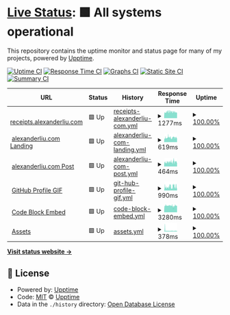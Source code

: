 # [Live Status](https://status.alexanderliu.com): <!--live status--> **🟩 All systems operational**

This repository contains the uptime monitor and status page for many of my projects, powered by [Upptime](https://github.com/upptime/upptime).

[![Uptime CI](https://github.com/alexanderl19/status/workflows/Uptime%20CI/badge.svg)](https://github.com/alexanderl19/status/actions?query=workflow%3A%22Uptime+CI%22)
[![Response Time CI](https://github.com/alexanderl19/status/workflows/Response%20Time%20CI/badge.svg)](https://github.com/alexanderl19/status/actions?query=workflow%3A%22Response+Time+CI%22)
[![Graphs CI](https://github.com/alexanderl19/status/workflows/Graphs%20CI/badge.svg)](https://github.com/alexanderl19/status/actions?query=workflow%3A%22Graphs+CI%22)
[![Static Site CI](https://github.com/alexanderl19/status/workflows/Static%20Site%20CI/badge.svg)](https://github.com/alexanderl19/status/actions?query=workflow%3A%22Static+Site+CI%22)
[![Summary CI](https://github.com/alexanderl19/status/workflows/Summary%20CI/badge.svg)](https://github.com/alexanderl19/status/actions?query=workflow%3A%22Summary+CI%22)

<!--start: status pages-->
<!-- This summary is generated by Upptime (https://github.com/upptime/upptime) -->
<!-- Do not edit this manually, your changes will be overwritten -->
<!-- prettier-ignore -->
| URL | Status | History | Response Time | Uptime |
| --- | ------ | ------- | ------------- | ------ |
| <img alt="" src="https://icons.duckduckgo.com/ip3/receipts.alexanderliu.com.ico" height="13"> [receipts.alexanderliu.com](https://receipts.alexanderliu.com/CGjE1JTKfPfqYjueoptkq) | 🟩 Up | [receipts-alexanderliu-com.yml](https://github.com/alexanderl19/status/commits/HEAD/history/receipts-alexanderliu-com.yml) | <details><summary><img alt="Response time graph" src="./graphs/receipts-alexanderliu-com/response-time-week.png" height="20"> 1277ms</summary><br><a href="https://status.alexanderliu.com/history/receipts-alexanderliu-com"><img alt="Response time 759" src="https://img.shields.io/endpoint?url=https%3A%2F%2Fraw.githubusercontent.com%2Falexanderl19%2Fstatus%2FHEAD%2Fapi%2Freceipts-alexanderliu-com%2Fresponse-time.json"></a><br><a href="https://status.alexanderliu.com/history/receipts-alexanderliu-com"><img alt="24-hour response time 1365" src="https://img.shields.io/endpoint?url=https%3A%2F%2Fraw.githubusercontent.com%2Falexanderl19%2Fstatus%2FHEAD%2Fapi%2Freceipts-alexanderliu-com%2Fresponse-time-day.json"></a><br><a href="https://status.alexanderliu.com/history/receipts-alexanderliu-com"><img alt="7-day response time 1277" src="https://img.shields.io/endpoint?url=https%3A%2F%2Fraw.githubusercontent.com%2Falexanderl19%2Fstatus%2FHEAD%2Fapi%2Freceipts-alexanderliu-com%2Fresponse-time-week.json"></a><br><a href="https://status.alexanderliu.com/history/receipts-alexanderliu-com"><img alt="30-day response time 1216" src="https://img.shields.io/endpoint?url=https%3A%2F%2Fraw.githubusercontent.com%2Falexanderl19%2Fstatus%2FHEAD%2Fapi%2Freceipts-alexanderliu-com%2Fresponse-time-month.json"></a><br><a href="https://status.alexanderliu.com/history/receipts-alexanderliu-com"><img alt="1-year response time 763" src="https://img.shields.io/endpoint?url=https%3A%2F%2Fraw.githubusercontent.com%2Falexanderl19%2Fstatus%2FHEAD%2Fapi%2Freceipts-alexanderliu-com%2Fresponse-time-year.json"></a></details> | <details><summary><a href="https://status.alexanderliu.com/history/receipts-alexanderliu-com">100.00%</a></summary><a href="https://status.alexanderliu.com/history/receipts-alexanderliu-com"><img alt="All-time uptime 99.99%" src="https://img.shields.io/endpoint?url=https%3A%2F%2Fraw.githubusercontent.com%2Falexanderl19%2Fstatus%2FHEAD%2Fapi%2Freceipts-alexanderliu-com%2Fuptime.json"></a><br><a href="https://status.alexanderliu.com/history/receipts-alexanderliu-com"><img alt="24-hour uptime 100.00%" src="https://img.shields.io/endpoint?url=https%3A%2F%2Fraw.githubusercontent.com%2Falexanderl19%2Fstatus%2FHEAD%2Fapi%2Freceipts-alexanderliu-com%2Fuptime-day.json"></a><br><a href="https://status.alexanderliu.com/history/receipts-alexanderliu-com"><img alt="7-day uptime 100.00%" src="https://img.shields.io/endpoint?url=https%3A%2F%2Fraw.githubusercontent.com%2Falexanderl19%2Fstatus%2FHEAD%2Fapi%2Freceipts-alexanderliu-com%2Fuptime-week.json"></a><br><a href="https://status.alexanderliu.com/history/receipts-alexanderliu-com"><img alt="30-day uptime 100.00%" src="https://img.shields.io/endpoint?url=https%3A%2F%2Fraw.githubusercontent.com%2Falexanderl19%2Fstatus%2FHEAD%2Fapi%2Freceipts-alexanderliu-com%2Fuptime-month.json"></a><br><a href="https://status.alexanderliu.com/history/receipts-alexanderliu-com"><img alt="1-year uptime 100.00%" src="https://img.shields.io/endpoint?url=https%3A%2F%2Fraw.githubusercontent.com%2Falexanderl19%2Fstatus%2FHEAD%2Fapi%2Freceipts-alexanderliu-com%2Fuptime-year.json"></a></details>
| <img alt="" src="https://icons.duckduckgo.com/ip3/alexanderliu.com.ico" height="13"> [alexanderliu.com Landing](https://alexanderliu.com) | 🟩 Up | [alexanderliu-com-landing.yml](https://github.com/alexanderl19/status/commits/HEAD/history/alexanderliu-com-landing.yml) | <details><summary><img alt="Response time graph" src="./graphs/alexanderliu-com-landing/response-time-week.png" height="20"> 619ms</summary><br><a href="https://status.alexanderliu.com/history/alexanderliu-com-landing"><img alt="Response time 501" src="https://img.shields.io/endpoint?url=https%3A%2F%2Fraw.githubusercontent.com%2Falexanderl19%2Fstatus%2FHEAD%2Fapi%2Falexanderliu-com-landing%2Fresponse-time.json"></a><br><a href="https://status.alexanderliu.com/history/alexanderliu-com-landing"><img alt="24-hour response time 757" src="https://img.shields.io/endpoint?url=https%3A%2F%2Fraw.githubusercontent.com%2Falexanderl19%2Fstatus%2FHEAD%2Fapi%2Falexanderliu-com-landing%2Fresponse-time-day.json"></a><br><a href="https://status.alexanderliu.com/history/alexanderliu-com-landing"><img alt="7-day response time 619" src="https://img.shields.io/endpoint?url=https%3A%2F%2Fraw.githubusercontent.com%2Falexanderl19%2Fstatus%2FHEAD%2Fapi%2Falexanderliu-com-landing%2Fresponse-time-week.json"></a><br><a href="https://status.alexanderliu.com/history/alexanderliu-com-landing"><img alt="30-day response time 552" src="https://img.shields.io/endpoint?url=https%3A%2F%2Fraw.githubusercontent.com%2Falexanderl19%2Fstatus%2FHEAD%2Fapi%2Falexanderliu-com-landing%2Fresponse-time-month.json"></a><br><a href="https://status.alexanderliu.com/history/alexanderliu-com-landing"><img alt="1-year response time 505" src="https://img.shields.io/endpoint?url=https%3A%2F%2Fraw.githubusercontent.com%2Falexanderl19%2Fstatus%2FHEAD%2Fapi%2Falexanderliu-com-landing%2Fresponse-time-year.json"></a></details> | <details><summary><a href="https://status.alexanderliu.com/history/alexanderliu-com-landing">100.00%</a></summary><a href="https://status.alexanderliu.com/history/alexanderliu-com-landing"><img alt="All-time uptime 100.00%" src="https://img.shields.io/endpoint?url=https%3A%2F%2Fraw.githubusercontent.com%2Falexanderl19%2Fstatus%2FHEAD%2Fapi%2Falexanderliu-com-landing%2Fuptime.json"></a><br><a href="https://status.alexanderliu.com/history/alexanderliu-com-landing"><img alt="24-hour uptime 100.00%" src="https://img.shields.io/endpoint?url=https%3A%2F%2Fraw.githubusercontent.com%2Falexanderl19%2Fstatus%2FHEAD%2Fapi%2Falexanderliu-com-landing%2Fuptime-day.json"></a><br><a href="https://status.alexanderliu.com/history/alexanderliu-com-landing"><img alt="7-day uptime 100.00%" src="https://img.shields.io/endpoint?url=https%3A%2F%2Fraw.githubusercontent.com%2Falexanderl19%2Fstatus%2FHEAD%2Fapi%2Falexanderliu-com-landing%2Fuptime-week.json"></a><br><a href="https://status.alexanderliu.com/history/alexanderliu-com-landing"><img alt="30-day uptime 100.00%" src="https://img.shields.io/endpoint?url=https%3A%2F%2Fraw.githubusercontent.com%2Falexanderl19%2Fstatus%2FHEAD%2Fapi%2Falexanderliu-com-landing%2Fuptime-month.json"></a><br><a href="https://status.alexanderliu.com/history/alexanderliu-com-landing"><img alt="1-year uptime 100.00%" src="https://img.shields.io/endpoint?url=https%3A%2F%2Fraw.githubusercontent.com%2Falexanderl19%2Fstatus%2FHEAD%2Fapi%2Falexanderliu-com-landing%2Fuptime-year.json"></a></details>
| <img alt="" src="https://icons.duckduckgo.com/ip3/alexanderliu.com.ico" height="13"> [alexanderliu.com Post](https://alexanderliu.com/post/anchoring-power-strips-at-duke-s-innovation-co-lab) | 🟩 Up | [alexanderliu-com-post.yml](https://github.com/alexanderl19/status/commits/HEAD/history/alexanderliu-com-post.yml) | <details><summary><img alt="Response time graph" src="./graphs/alexanderliu-com-post/response-time-week.png" height="20"> 464ms</summary><br><a href="https://status.alexanderliu.com/history/alexanderliu-com-post"><img alt="Response time 361" src="https://img.shields.io/endpoint?url=https%3A%2F%2Fraw.githubusercontent.com%2Falexanderl19%2Fstatus%2FHEAD%2Fapi%2Falexanderliu-com-post%2Fresponse-time.json"></a><br><a href="https://status.alexanderliu.com/history/alexanderliu-com-post"><img alt="24-hour response time 598" src="https://img.shields.io/endpoint?url=https%3A%2F%2Fraw.githubusercontent.com%2Falexanderl19%2Fstatus%2FHEAD%2Fapi%2Falexanderliu-com-post%2Fresponse-time-day.json"></a><br><a href="https://status.alexanderliu.com/history/alexanderliu-com-post"><img alt="7-day response time 464" src="https://img.shields.io/endpoint?url=https%3A%2F%2Fraw.githubusercontent.com%2Falexanderl19%2Fstatus%2FHEAD%2Fapi%2Falexanderliu-com-post%2Fresponse-time-week.json"></a><br><a href="https://status.alexanderliu.com/history/alexanderliu-com-post"><img alt="30-day response time 451" src="https://img.shields.io/endpoint?url=https%3A%2F%2Fraw.githubusercontent.com%2Falexanderl19%2Fstatus%2FHEAD%2Fapi%2Falexanderliu-com-post%2Fresponse-time-month.json"></a><br><a href="https://status.alexanderliu.com/history/alexanderliu-com-post"><img alt="1-year response time 364" src="https://img.shields.io/endpoint?url=https%3A%2F%2Fraw.githubusercontent.com%2Falexanderl19%2Fstatus%2FHEAD%2Fapi%2Falexanderliu-com-post%2Fresponse-time-year.json"></a></details> | <details><summary><a href="https://status.alexanderliu.com/history/alexanderliu-com-post">100.00%</a></summary><a href="https://status.alexanderliu.com/history/alexanderliu-com-post"><img alt="All-time uptime 100.00%" src="https://img.shields.io/endpoint?url=https%3A%2F%2Fraw.githubusercontent.com%2Falexanderl19%2Fstatus%2FHEAD%2Fapi%2Falexanderliu-com-post%2Fuptime.json"></a><br><a href="https://status.alexanderliu.com/history/alexanderliu-com-post"><img alt="24-hour uptime 100.00%" src="https://img.shields.io/endpoint?url=https%3A%2F%2Fraw.githubusercontent.com%2Falexanderl19%2Fstatus%2FHEAD%2Fapi%2Falexanderliu-com-post%2Fuptime-day.json"></a><br><a href="https://status.alexanderliu.com/history/alexanderliu-com-post"><img alt="7-day uptime 100.00%" src="https://img.shields.io/endpoint?url=https%3A%2F%2Fraw.githubusercontent.com%2Falexanderl19%2Fstatus%2FHEAD%2Fapi%2Falexanderliu-com-post%2Fuptime-week.json"></a><br><a href="https://status.alexanderliu.com/history/alexanderliu-com-post"><img alt="30-day uptime 100.00%" src="https://img.shields.io/endpoint?url=https%3A%2F%2Fraw.githubusercontent.com%2Falexanderl19%2Fstatus%2FHEAD%2Fapi%2Falexanderliu-com-post%2Fuptime-month.json"></a><br><a href="https://status.alexanderliu.com/history/alexanderliu-com-post"><img alt="1-year uptime 100.00%" src="https://img.shields.io/endpoint?url=https%3A%2F%2Fraw.githubusercontent.com%2Falexanderl19%2Fstatus%2FHEAD%2Fapi%2Falexanderliu-com-post%2Fuptime-year.json"></a></details>
| <img alt="" src="https://icons.duckduckgo.com/ip3/alexanderliu.com.ico" height="13"> [GitHub Profile GIF](https://alexanderliu.com/api/internal/github-profile/gif) | 🟩 Up | [git-hub-profile-gif.yml](https://github.com/alexanderl19/status/commits/HEAD/history/git-hub-profile-gif.yml) | <details><summary><img alt="Response time graph" src="./graphs/git-hub-profile-gif/response-time-week.png" height="20"> 990ms</summary><br><a href="https://status.alexanderliu.com/history/git-hub-profile-gif"><img alt="Response time 759" src="https://img.shields.io/endpoint?url=https%3A%2F%2Fraw.githubusercontent.com%2Falexanderl19%2Fstatus%2FHEAD%2Fapi%2Fgit-hub-profile-gif%2Fresponse-time.json"></a><br><a href="https://status.alexanderliu.com/history/git-hub-profile-gif"><img alt="24-hour response time 1123" src="https://img.shields.io/endpoint?url=https%3A%2F%2Fraw.githubusercontent.com%2Falexanderl19%2Fstatus%2FHEAD%2Fapi%2Fgit-hub-profile-gif%2Fresponse-time-day.json"></a><br><a href="https://status.alexanderliu.com/history/git-hub-profile-gif"><img alt="7-day response time 990" src="https://img.shields.io/endpoint?url=https%3A%2F%2Fraw.githubusercontent.com%2Falexanderl19%2Fstatus%2FHEAD%2Fapi%2Fgit-hub-profile-gif%2Fresponse-time-week.json"></a><br><a href="https://status.alexanderliu.com/history/git-hub-profile-gif"><img alt="30-day response time 989" src="https://img.shields.io/endpoint?url=https%3A%2F%2Fraw.githubusercontent.com%2Falexanderl19%2Fstatus%2FHEAD%2Fapi%2Fgit-hub-profile-gif%2Fresponse-time-month.json"></a><br><a href="https://status.alexanderliu.com/history/git-hub-profile-gif"><img alt="1-year response time 766" src="https://img.shields.io/endpoint?url=https%3A%2F%2Fraw.githubusercontent.com%2Falexanderl19%2Fstatus%2FHEAD%2Fapi%2Fgit-hub-profile-gif%2Fresponse-time-year.json"></a></details> | <details><summary><a href="https://status.alexanderliu.com/history/git-hub-profile-gif">100.00%</a></summary><a href="https://status.alexanderliu.com/history/git-hub-profile-gif"><img alt="All-time uptime 99.84%" src="https://img.shields.io/endpoint?url=https%3A%2F%2Fraw.githubusercontent.com%2Falexanderl19%2Fstatus%2FHEAD%2Fapi%2Fgit-hub-profile-gif%2Fuptime.json"></a><br><a href="https://status.alexanderliu.com/history/git-hub-profile-gif"><img alt="24-hour uptime 100.00%" src="https://img.shields.io/endpoint?url=https%3A%2F%2Fraw.githubusercontent.com%2Falexanderl19%2Fstatus%2FHEAD%2Fapi%2Fgit-hub-profile-gif%2Fuptime-day.json"></a><br><a href="https://status.alexanderliu.com/history/git-hub-profile-gif"><img alt="7-day uptime 100.00%" src="https://img.shields.io/endpoint?url=https%3A%2F%2Fraw.githubusercontent.com%2Falexanderl19%2Fstatus%2FHEAD%2Fapi%2Fgit-hub-profile-gif%2Fuptime-week.json"></a><br><a href="https://status.alexanderliu.com/history/git-hub-profile-gif"><img alt="30-day uptime 100.00%" src="https://img.shields.io/endpoint?url=https%3A%2F%2Fraw.githubusercontent.com%2Falexanderl19%2Fstatus%2FHEAD%2Fapi%2Fgit-hub-profile-gif%2Fuptime-month.json"></a><br><a href="https://status.alexanderliu.com/history/git-hub-profile-gif"><img alt="1-year uptime 99.82%" src="https://img.shields.io/endpoint?url=https%3A%2F%2Fraw.githubusercontent.com%2Falexanderl19%2Fstatus%2FHEAD%2Fapi%2Fgit-hub-profile-gif%2Fuptime-year.json"></a></details>
| <img alt="" src="https://icons.duckduckgo.com/ip3/code-block-embed.alexanderliu.dev.ico" height="13"> [Code Block Embed](https://code-block-embed.alexanderliu.dev/embed?lines=0,1,11:2,3,4,5,6,7,8,9,10&code=https://raw.githubusercontent.com/alexanderl19/code-block-embed/main/src/app.html) | 🟩 Up | [code-block-embed.yml](https://github.com/alexanderl19/status/commits/HEAD/history/code-block-embed.yml) | <details><summary><img alt="Response time graph" src="./graphs/code-block-embed/response-time-week.png" height="20"> 3280ms</summary><br><a href="https://status.alexanderliu.com/history/code-block-embed"><img alt="Response time 999" src="https://img.shields.io/endpoint?url=https%3A%2F%2Fraw.githubusercontent.com%2Falexanderl19%2Fstatus%2FHEAD%2Fapi%2Fcode-block-embed%2Fresponse-time.json"></a><br><a href="https://status.alexanderliu.com/history/code-block-embed"><img alt="24-hour response time 3145" src="https://img.shields.io/endpoint?url=https%3A%2F%2Fraw.githubusercontent.com%2Falexanderl19%2Fstatus%2FHEAD%2Fapi%2Fcode-block-embed%2Fresponse-time-day.json"></a><br><a href="https://status.alexanderliu.com/history/code-block-embed"><img alt="7-day response time 3280" src="https://img.shields.io/endpoint?url=https%3A%2F%2Fraw.githubusercontent.com%2Falexanderl19%2Fstatus%2FHEAD%2Fapi%2Fcode-block-embed%2Fresponse-time-week.json"></a><br><a href="https://status.alexanderliu.com/history/code-block-embed"><img alt="30-day response time 3595" src="https://img.shields.io/endpoint?url=https%3A%2F%2Fraw.githubusercontent.com%2Falexanderl19%2Fstatus%2FHEAD%2Fapi%2Fcode-block-embed%2Fresponse-time-month.json"></a><br><a href="https://status.alexanderliu.com/history/code-block-embed"><img alt="1-year response time 1028" src="https://img.shields.io/endpoint?url=https%3A%2F%2Fraw.githubusercontent.com%2Falexanderl19%2Fstatus%2FHEAD%2Fapi%2Fcode-block-embed%2Fresponse-time-year.json"></a></details> | <details><summary><a href="https://status.alexanderliu.com/history/code-block-embed">100.00%</a></summary><a href="https://status.alexanderliu.com/history/code-block-embed"><img alt="All-time uptime 100.00%" src="https://img.shields.io/endpoint?url=https%3A%2F%2Fraw.githubusercontent.com%2Falexanderl19%2Fstatus%2FHEAD%2Fapi%2Fcode-block-embed%2Fuptime.json"></a><br><a href="https://status.alexanderliu.com/history/code-block-embed"><img alt="24-hour uptime 100.00%" src="https://img.shields.io/endpoint?url=https%3A%2F%2Fraw.githubusercontent.com%2Falexanderl19%2Fstatus%2FHEAD%2Fapi%2Fcode-block-embed%2Fuptime-day.json"></a><br><a href="https://status.alexanderliu.com/history/code-block-embed"><img alt="7-day uptime 100.00%" src="https://img.shields.io/endpoint?url=https%3A%2F%2Fraw.githubusercontent.com%2Falexanderl19%2Fstatus%2FHEAD%2Fapi%2Fcode-block-embed%2Fuptime-week.json"></a><br><a href="https://status.alexanderliu.com/history/code-block-embed"><img alt="30-day uptime 100.00%" src="https://img.shields.io/endpoint?url=https%3A%2F%2Fraw.githubusercontent.com%2Falexanderl19%2Fstatus%2FHEAD%2Fapi%2Fcode-block-embed%2Fuptime-month.json"></a><br><a href="https://status.alexanderliu.com/history/code-block-embed"><img alt="1-year uptime 100.00%" src="https://img.shields.io/endpoint?url=https%3A%2F%2Fraw.githubusercontent.com%2Falexanderl19%2Fstatus%2FHEAD%2Fapi%2Fcode-block-embed%2Fuptime-year.json"></a></details>
| <img alt="" src="https://icons.duckduckgo.com/ip3/assets.alexanderliu.com.ico" height="13"> [Assets](https://assets.alexanderliu.com/assets) | 🟩 Up | [assets.yml](https://github.com/alexanderl19/status/commits/HEAD/history/assets.yml) | <details><summary><img alt="Response time graph" src="./graphs/assets/response-time-week.png" height="20"> 378ms</summary><br><a href="https://status.alexanderliu.com/history/assets"><img alt="Response time 362" src="https://img.shields.io/endpoint?url=https%3A%2F%2Fraw.githubusercontent.com%2Falexanderl19%2Fstatus%2FHEAD%2Fapi%2Fassets%2Fresponse-time.json"></a><br><a href="https://status.alexanderliu.com/history/assets"><img alt="24-hour response time 311" src="https://img.shields.io/endpoint?url=https%3A%2F%2Fraw.githubusercontent.com%2Falexanderl19%2Fstatus%2FHEAD%2Fapi%2Fassets%2Fresponse-time-day.json"></a><br><a href="https://status.alexanderliu.com/history/assets"><img alt="7-day response time 378" src="https://img.shields.io/endpoint?url=https%3A%2F%2Fraw.githubusercontent.com%2Falexanderl19%2Fstatus%2FHEAD%2Fapi%2Fassets%2Fresponse-time-week.json"></a><br><a href="https://status.alexanderliu.com/history/assets"><img alt="30-day response time 404" src="https://img.shields.io/endpoint?url=https%3A%2F%2Fraw.githubusercontent.com%2Falexanderl19%2Fstatus%2FHEAD%2Fapi%2Fassets%2Fresponse-time-month.json"></a><br><a href="https://status.alexanderliu.com/history/assets"><img alt="1-year response time 362" src="https://img.shields.io/endpoint?url=https%3A%2F%2Fraw.githubusercontent.com%2Falexanderl19%2Fstatus%2FHEAD%2Fapi%2Fassets%2Fresponse-time-year.json"></a></details> | <details><summary><a href="https://status.alexanderliu.com/history/assets">100.00%</a></summary><a href="https://status.alexanderliu.com/history/assets"><img alt="All-time uptime 100.00%" src="https://img.shields.io/endpoint?url=https%3A%2F%2Fraw.githubusercontent.com%2Falexanderl19%2Fstatus%2FHEAD%2Fapi%2Fassets%2Fuptime.json"></a><br><a href="https://status.alexanderliu.com/history/assets"><img alt="24-hour uptime 100.00%" src="https://img.shields.io/endpoint?url=https%3A%2F%2Fraw.githubusercontent.com%2Falexanderl19%2Fstatus%2FHEAD%2Fapi%2Fassets%2Fuptime-day.json"></a><br><a href="https://status.alexanderliu.com/history/assets"><img alt="7-day uptime 100.00%" src="https://img.shields.io/endpoint?url=https%3A%2F%2Fraw.githubusercontent.com%2Falexanderl19%2Fstatus%2FHEAD%2Fapi%2Fassets%2Fuptime-week.json"></a><br><a href="https://status.alexanderliu.com/history/assets"><img alt="30-day uptime 100.00%" src="https://img.shields.io/endpoint?url=https%3A%2F%2Fraw.githubusercontent.com%2Falexanderl19%2Fstatus%2FHEAD%2Fapi%2Fassets%2Fuptime-month.json"></a><br><a href="https://status.alexanderliu.com/history/assets"><img alt="1-year uptime 100.00%" src="https://img.shields.io/endpoint?url=https%3A%2F%2Fraw.githubusercontent.com%2Falexanderl19%2Fstatus%2FHEAD%2Fapi%2Fassets%2Fuptime-year.json"></a></details>

<!--end: status pages-->

[**Visit status website →**](https://status.alexanderliu.com)

## 📄 License

- Powered by: [Upptime](https://github.com/upptime/upptime)
- Code: [MIT](./LICENSE) © [Upptime](https://upptime.js.org)
- Data in the `./history` directory: [Open Database License](https://opendatacommons.org/licenses/odbl/1-0/)
